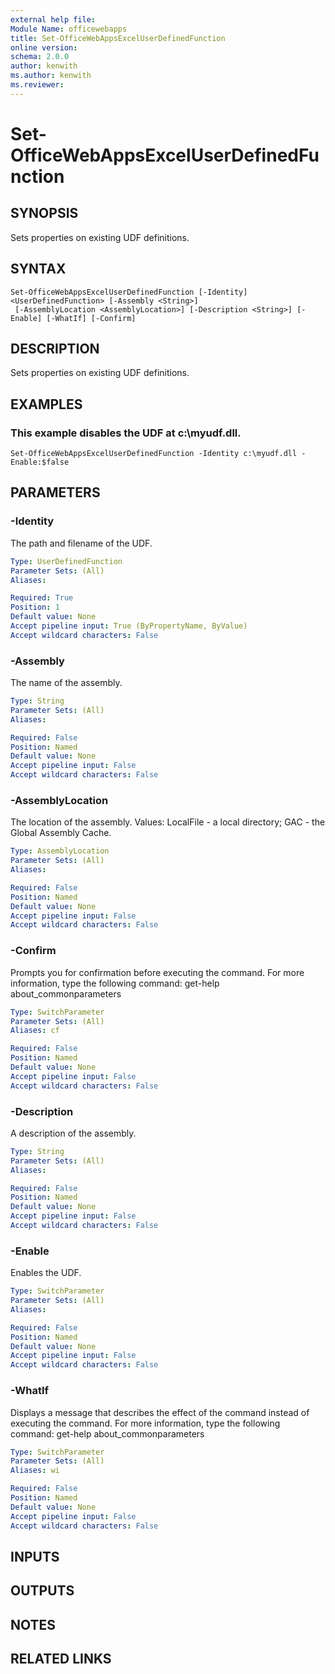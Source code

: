 ```yaml
---
external help file:
Module Name: officewebapps
title: Set-OfficeWebAppsExcelUserDefinedFunction
online version:
schema: 2.0.0
author: kenwith
ms.author: kenwith
ms.reviewer:
---
```


# Set-OfficeWebAppsExcelUserDefinedFunction

## SYNOPSIS
Sets properties on existing UDF definitions.

## SYNTAX

```
Set-OfficeWebAppsExcelUserDefinedFunction [-Identity] <UserDefinedFunction> [-Assembly <String>]
 [-AssemblyLocation <AssemblyLocation>] [-Description <String>] [-Enable] [-WhatIf] [-Confirm]
```

## DESCRIPTION
Sets properties on existing UDF definitions.

## EXAMPLES

### This example disables the UDF at c:\myudf.dll.
```
Set-OfficeWebAppsExcelUserDefinedFunction -Identity c:\myudf.dll -Enable:$false
```

## PARAMETERS

### -Identity
The path and filename of the UDF.

```yaml
Type: UserDefinedFunction
Parameter Sets: (All)
Aliases: 

Required: True
Position: 1
Default value: None
Accept pipeline input: True (ByPropertyName, ByValue)
Accept wildcard characters: False
```

### -Assembly
The name of the assembly.

```yaml
Type: String
Parameter Sets: (All)
Aliases: 

Required: False
Position: Named
Default value: None
Accept pipeline input: False
Accept wildcard characters: False
```

### -AssemblyLocation
The location of the assembly.
Values: LocalFile - a local directory; GAC - the Global Assembly Cache.

```yaml
Type: AssemblyLocation
Parameter Sets: (All)
Aliases: 

Required: False
Position: Named
Default value: None
Accept pipeline input: False
Accept wildcard characters: False
```

### -Confirm
Prompts you for confirmation before executing the command.
For more information, type the following command: get-help about_commonparameters

```yaml
Type: SwitchParameter
Parameter Sets: (All)
Aliases: cf

Required: False
Position: Named
Default value: None
Accept pipeline input: False
Accept wildcard characters: False
```

### -Description
A description of the assembly.

```yaml
Type: String
Parameter Sets: (All)
Aliases: 

Required: False
Position: Named
Default value: None
Accept pipeline input: False
Accept wildcard characters: False
```

### -Enable
Enables the UDF.

```yaml
Type: SwitchParameter
Parameter Sets: (All)
Aliases: 

Required: False
Position: Named
Default value: None
Accept pipeline input: False
Accept wildcard characters: False
```

### -WhatIf
Displays a message that describes the effect of the command instead of executing the command.
For more information, type the following command: get-help about_commonparameters

```yaml
Type: SwitchParameter
Parameter Sets: (All)
Aliases: wi

Required: False
Position: Named
Default value: None
Accept pipeline input: False
Accept wildcard characters: False
```

## INPUTS

## OUTPUTS

## NOTES

## RELATED LINKS
